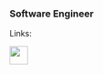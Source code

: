 ### Software Engineer
Links:

<p align="left">
  <a href="https://twitter.com/namestarlit">
  <img height="32" width="32" src="https://unpkg.com/simple-icons@v9/icons/twitter.svg" />
  </a>
</p>

